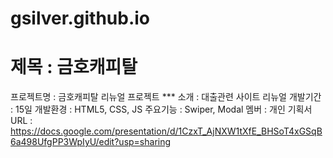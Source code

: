 # gsilver.github.io

# 제목 : 금호캐피탈
프로젝트명 : 금호캐피탈 리뉴얼 프로젝트 ***
소개 : 대출관련 사이트 리뉴얼
개발기간 : 15일
개발환경 : HTML5, CSS, JS
주요기능 : Swiper, Modal
멤버 : 개인
기획서 URL : https://docs.google.com/presentation/d/1CzxT_AjNXW1tXfE_BHSoT4xGSqB6a498UfgPP3WpIyU/edit?usp=sharing

